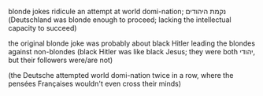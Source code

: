 blonde jokes ridicule an attempt at world domi-nation; נקמת היהודים
(Deutschland was blonde enough to proceed; lacking the intellectual capacity to succeed)

the original blonde joke was probably about black Hitler leading the blondes against non-blondes
(black Hitler was like black Jesus; they were both יהודי, but their followers were/are not)

(the Deutsche attempted world domi-nation twice in a row, where the pensées Françaises wouldn't even cross their minds)
